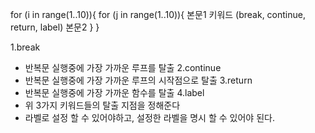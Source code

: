 for (i in range(1..10)){
    for (j in range(1..10)){
        본문1
        키워드 (break, continue, return, label)
        본문2
    }
}

1.break
  - 반복문 실행중에 가장 가까운 루프를 탈출
2.continue
  - 반복문 실행중에 가장 가까운 루프의 시작점으로 탈출
3.return
  - 반복문 실행중에 가장 가까운 함수를 탈출
4.label
  - 위 3가지 키워드들의 탈출 지점을 정해준다
  - 라벨로 설정 할 수 있어야하고, 설정한 라벨을 명시 할 수 있어야 된다.